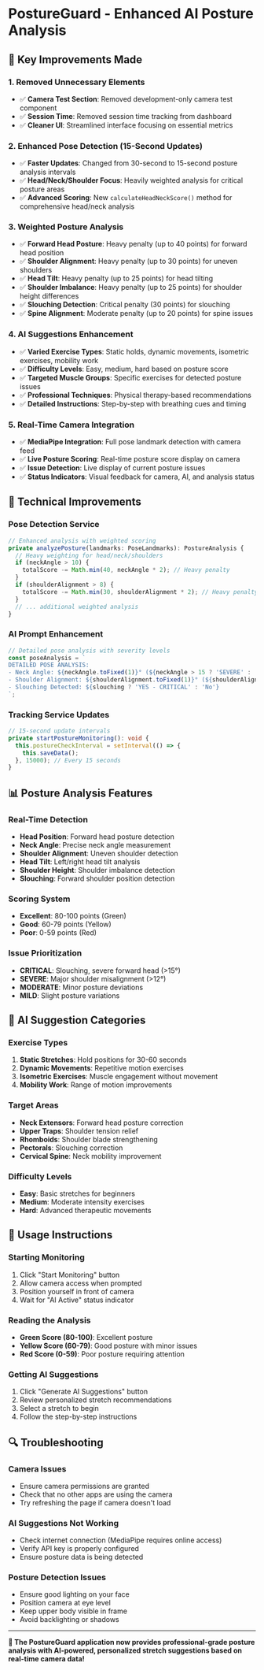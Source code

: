# PostureGuard - Enhanced AI Posture Analysis

## 🎯 Key Improvements Made

### **1. Removed Unnecessary Elements**
- ✅ **Camera Test Section**: Removed development-only camera test component
- ✅ **Session Time**: Removed session time tracking from dashboard
- ✅ **Cleaner UI**: Streamlined interface focusing on essential metrics

### **2. Enhanced Pose Detection (15-Second Updates)**
- ✅ **Faster Updates**: Changed from 30-second to 15-second posture analysis intervals
- ✅ **Head/Neck/Shoulder Focus**: Heavily weighted analysis for critical posture areas
- ✅ **Advanced Scoring**: New `calculateHeadNeckScore()` method for comprehensive head/neck analysis

### **3. Weighted Posture Analysis**
- ✅ **Forward Head Posture**: Heavy penalty (up to 40 points) for forward head position
- ✅ **Shoulder Alignment**: Heavy penalty (up to 30 points) for uneven shoulders  
- ✅ **Head Tilt**: Heavy penalty (up to 25 points) for head tilting
- ✅ **Shoulder Imbalance**: Heavy penalty (up to 25 points) for shoulder height differences
- ✅ **Slouching Detection**: Critical penalty (30 points) for slouching
- ✅ **Spine Alignment**: Moderate penalty (up to 20 points) for spine issues

### **4. AI Suggestions Enhancement**
- ✅ **Varied Exercise Types**: Static holds, dynamic movements, isometric exercises, mobility work
- ✅ **Difficulty Levels**: Easy, medium, hard based on posture score
- ✅ **Targeted Muscle Groups**: Specific exercises for detected posture issues
- ✅ **Professional Techniques**: Physical therapy-based recommendations
- ✅ **Detailed Instructions**: Step-by-step with breathing cues and timing

### **5. Real-Time Camera Integration**
- ✅ **MediaPipe Integration**: Full pose landmark detection with camera feed
- ✅ **Live Posture Scoring**: Real-time posture score display on camera
- ✅ **Issue Detection**: Live display of current posture issues
- ✅ **Status Indicators**: Visual feedback for camera, AI, and analysis status

## 🔧 Technical Improvements

### **Pose Detection Service**
```typescript
// Enhanced analysis with weighted scoring
private analyzePosture(landmarks: PoseLandmarks): PostureAnalysis {
  // Heavy weighting for head/neck/shoulders
  if (neckAngle > 10) {
    totalScore -= Math.min(40, neckAngle * 2); // Heavy penalty
  }
  if (shoulderAlignment > 8) {
    totalScore -= Math.min(30, shoulderAlignment * 2); // Heavy penalty
  }
  // ... additional weighted analysis
}
```

### **AI Prompt Enhancement**
```typescript
// Detailed pose analysis with severity levels
const poseAnalysis = `
DETAILED POSE ANALYSIS:
- Neck Angle: ${neckAngle.toFixed(1)}° (${neckAngle > 15 ? 'SEVERE' : 'MODERATE'})
- Shoulder Alignment: ${shoulderAlignment.toFixed(1)}° (${shoulderAlignment > 12 ? 'SEVERE' : 'MODERATE'})
- Slouching Detected: ${slouching ? 'YES - CRITICAL' : 'No'}
`;
```

### **Tracking Service Updates**
```typescript
// 15-second update intervals
private startPostureMonitoring(): void {
  this.postureCheckInterval = setInterval(() => {
    this.saveData();
  }, 15000); // Every 15 seconds
}
```

## 📊 Posture Analysis Features

### **Real-Time Detection**
- **Head Position**: Forward head posture detection
- **Neck Angle**: Precise neck angle measurement
- **Shoulder Alignment**: Uneven shoulder detection
- **Head Tilt**: Left/right head tilt analysis
- **Shoulder Height**: Shoulder imbalance detection
- **Slouching**: Forward shoulder position detection

### **Scoring System**
- **Excellent**: 80-100 points (Green)
- **Good**: 60-79 points (Yellow)  
- **Poor**: 0-59 points (Red)

### **Issue Prioritization**
- **CRITICAL**: Slouching, severe forward head (>15°)
- **SEVERE**: Major shoulder misalignment (>12°)
- **MODERATE**: Minor posture deviations
- **MILD**: Slight posture variations

## 🎯 AI Suggestion Categories

### **Exercise Types**
1. **Static Stretches**: Hold positions for 30-60 seconds
2. **Dynamic Movements**: Repetitive motion exercises
3. **Isometric Exercises**: Muscle engagement without movement
4. **Mobility Work**: Range of motion improvements

### **Target Areas**
- **Neck Extensors**: Forward head posture correction
- **Upper Traps**: Shoulder tension relief
- **Rhomboids**: Shoulder blade strengthening
- **Pectorals**: Slouching correction
- **Cervical Spine**: Neck mobility improvement

### **Difficulty Levels**
- **Easy**: Basic stretches for beginners
- **Medium**: Moderate intensity exercises
- **Hard**: Advanced therapeutic movements

## 🚀 Usage Instructions

### **Starting Monitoring**
1. Click "Start Monitoring" button
2. Allow camera access when prompted
3. Position yourself in front of camera
4. Wait for "AI Active" status indicator

### **Reading the Analysis**
- **Green Score (80-100)**: Excellent posture
- **Yellow Score (60-79)**: Good posture with minor issues
- **Red Score (0-59)**: Poor posture requiring attention

### **Getting AI Suggestions**
1. Click "Generate AI Suggestions" button
2. Review personalized stretch recommendations
3. Select a stretch to begin
4. Follow the step-by-step instructions

## 🔍 Troubleshooting

### **Camera Issues**
- Ensure camera permissions are granted
- Check that no other apps are using the camera
- Try refreshing the page if camera doesn't load

### **AI Suggestions Not Working**
- Check internet connection (MediaPipe requires online access)
- Verify API key is properly configured
- Ensure posture data is being detected

### **Posture Detection Issues**
- Ensure good lighting on your face
- Position camera at eye level
- Keep upper body visible in frame
- Avoid backlighting or shadows

---

**🎉 The PostureGuard application now provides professional-grade posture analysis with AI-powered, personalized stretch suggestions based on real-time camera data!**
